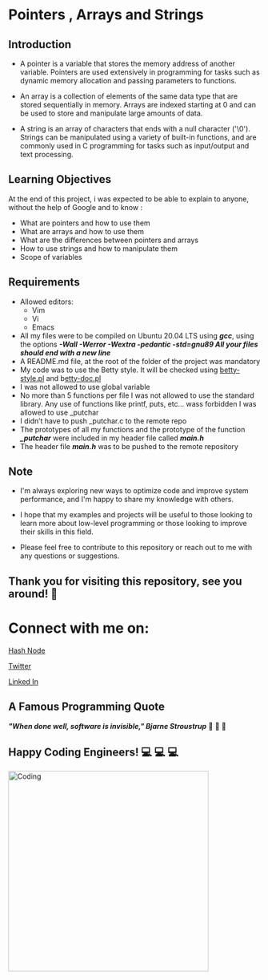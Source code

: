 
# **Pointers , Arrays and Strings**
## **Introduction**
* A pointer is a variable that stores the memory address of another variable. Pointers are used extensively in  programming for tasks such as dynamic memory allocation and passing parameters to functions.

* An array is a collection of elements of the same data type that are stored sequentially in memory. Arrays  are indexed starting at 0 and can be used to store and manipulate large amounts of data.

* A string  is an array of characters that ends with a null character ('\0'). Strings can be manipulated using a variety of built-in functions, and are commonly used in C programming for tasks such as input/output and text processing.

## **Learning Objectives**
At the end of this project, i was expected to be able to explain to anyone, without the help of Google and to know :

* What are pointers and how to use them
* What are arrays and how to use them
* What are the differences between pointers and arrays
* How to use strings and how to manipulate them
* Scope of variables

## **Requirements**

* Allowed editors: 
    * Vim
    * Vi
    * Emacs
* All my files were to be compiled on Ubuntu 20.04 LTS using ***gcc***, using the options ***-Wall -Werror -Wextra -pedantic -std=gnu89
All your files should end with a new line***
* A README.md file, at the root of the folder of the project was mandatory
* My code was to use the Betty style. It will be checked using [betty-style.pl](https://github.com/holbertonschool/Betty/blob/master/betty-style.pl) and b[etty-doc.pl](https://github.com/holbertonschool/Betty/blob/master/betty-doc.pl)
* I was  not allowed to use global variable
* No more than 5 functions per file
I was not allowed to use the standard library. Any use of functions like printf, puts, etc… wass forbidden
I was allowed to use _putchar
* I didn’t have to push _putchar.c to the remote repo
* The prototypes of all my functions and the prototype of the function ***_putchar*** were included in my header file called ***main.h***
* The header file ***main.h*** was to be pushed to the remote repository

## **Note**

* I'm always exploring new ways to optimize code and improve system performance, and I'm happy to share my knowledge with others.
* I hope that my examples and projects will be useful to those looking to learn more about low-level programming or those looking to improve their skills in this field.

* Please feel free to contribute to this repository or reach out to me with any questions or suggestions.

  
  
## **Thank you for visiting this repository, see you around!** :smiling_face_with_three_hearts:



# **Connect with me on:** 

[Hash Node](https://brianenosotieno.hashnode.dev)
                        
[Twitter](https://twitter.com/brian_tatling) 
                        
[Linked In](https://www.linkedin.com/in/brian-enos/)


## **A Famous Programming Quote**
***"When done well, software is invisible," Bjarne Stroustrup*** :muscle: :muscle: :muscle:
## **Happy Coding Engineers!** :computer: :computer: :computer:
<img align="left" alt="Coding" width="400" src= "https://camo.githubusercontent.com/e20822b4282c07ffd010cd05f855a6561d3b62358ca9e607e4901288dd748fcb/68747470733a2f2f63646e2e6472696262626c652e636f6d2f75736572732f323133313939332f73637265656e73686f74732f343934383733362f74686f75676874776f726b732d6769665f6472696262626c652e676966">
